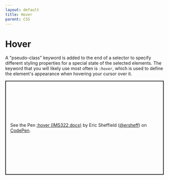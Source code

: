 ```yaml
---
layout: default
title: Hover
parent: CSS
---
```

# Hover
A "pseudo-class" keyword is added to the end of a selector to specify different styling properties for a special state of the selected elements. The keyword that you will likely use most often is `:hover`, which is used to define the element's appearance when hovering your cursor over it.
<p class="codepen" data-height="300" data-default-tab="html,result" data-slug-hash="abXeMdN" data-editable="true" data-user="ersheff" style="height: 300px; box-sizing: border-box; display: flex; align-items: center; justify-content: center; border: 2px solid; margin: 1em 0; padding: 1em;">
  <span>See the Pen <a href="https://codepen.io/ersheff/pen/abXeMdN">
  :hover (IMS322 docs)</a> by Eric Sheffield (<a href="https://codepen.io/ersheff">@ersheff</a>)
  on <a href="https://codepen.io">CodePen</a>.</span>
</p>
<script async src="https://cpwebassets.codepen.io/assets/embed/ei.js"></script>